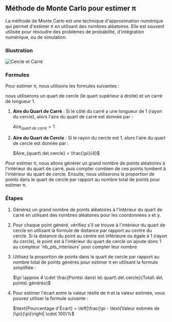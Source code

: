 ## Méthode de Monte Carlo pour estimer π

La méthode de Monte Carlo est une technique d'approximation numérique qui permet d'estimer π en utilisant des nombres aléatoires. Elle est souvent utilisée pour résoudre des problèmes de probabilité, d'intégration numérique, ou de simulation.

### Illustration

![Cercle et Carré](https://media.geeksforgeeks.org/wp-content/uploads/MonteCarlo.png)

### Formules

Pour estimer π, nous utilisons les formules suivantes :

nous utiliserons un quart de cercle (le quart supérieur à droite) et un carré de longueur 1.

1. **Aire du Quart de Carré** : Si le côté du carré a une longueur de 1 (rayon du cercle), alors l'aire du quart de carré est donnée par : 

    $Aire_{quart\ de\ carré} = 1$

2. **Aire du Quart de Cercle** : Si le rayon du cercle est 1, alors l'aire du quart de cercle est donnée par :

   $Aire_{quart\ de\ cercle} = \frac{\pi}{4}$

Pour estimer π, nous allons générer un grand nombre de points aléatoires à l'intérieur du quart de carré, puis compter combien de ces points tombent à l'intérieur du quart de cercle. Ensuite, nous utiliserons la proportion de points dans le quart de cercle par rapport au nombre total de points pour estimer π.

### Étapes

1. Générez un grand nombre de points aléatoires à l'intérieur du quart de carré en utilisant des nombres aléatoires pour les coordonnées x et y.

2. Pour chaque point généré, vérifiez s'il se trouve à l'intérieur du quart de cercle en utilisant la formule de distance par rapport au centre du cercle. Si la distance du point au centre est inférieure ou égale à 1 (rayon du cercle), le point est à l'intérieur du quart de cercle on ajoute donc 1 au compteur 'nb_pts_interieurs' pour compter leur nombre

3. Utilisez la proportion de points dans le quart de cercle par rapport au nombre total de points générés pour estimer π en utilisant la formule simplifiée :

   $\pi \approx 4 \cdot \frac{Points\ dans\ le\ quart\ de\ cercle}{Total\ de\ points\ générés}$

4. Pour estimer l'écart entre la valeur réelle de π et la valeur estimée, vous pouvez utiliser la formule suivante :

    $\text{Pourcentage d'Écart} = \left|\frac{\pi - \text{Valeur estimée de }\pi}{\pi}\right| \cdot 100\%$

